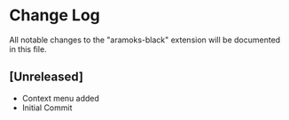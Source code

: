 # Change Log
All notable changes to the "aramoks-black" extension will be documented in this file.


## [Unreleased]
- Context menu added
- Initial Commit
